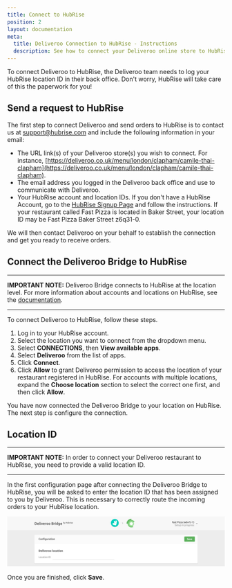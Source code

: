 ```yaml
---
title: Connect to HubRise
position: 2
layout: documentation
meta:
  title: Deliveroo Connection to HubRise - Instructions
  description: See how to connect your Deliveroo online store to HubRise. Connection is simple. Send the link of your Deliveroo page to HubRise and follow a few steps to connect.
---
```


To connect Deliveroo to HubRise, the Deliveroo team needs to log your HubRise location ID in their back office.
Don't worry, HubRise will take care of this the paperwork for you!

## Send a request to HubRise

The first step to connect Deliveroo and send orders to HubRise is to contact us at [support@hubrise.com](mailto:support@hubrise.com) and include the following information in your email:

- The URL link(s) of your Deliveroo store(s) you wish to connect. For instance, [https://deliveroo.co.uk/menu/london/clapham/camile-thai-clapham](https://deliveroo.co.uk/menu/london/clapham/camile-thai-clapham).
- The email address you logged in the Deliveroo back office and use to communicate with Deliveroo.
- Your HubRise account and location IDs. If you don't have a HubRise Account, go to the [HubRise Signup Page](https://manager.hubrise.com/signup) and follow the instructions. If your restaurant called Fast Pizza is located in Baker Street, your location ID may be Fast Pizza Baker Street z6q31-0.

We will then contact Deliveroo on your behalf to establish the connection and get you ready to receive orders.

## Connect the Deliveroo Bridge to HubRise

---

**IMPORTANT NOTE:** Deliveroo Bridge connects to HubRise at the location level. For more information about accounts and locations on HubRise, see the [documentation](https://www.hubrise.com/docs/getting-started/#accounts-and-locations).

---

To connect Deliveroo to HubRise, follow these steps.

1. Log in to your HubRise account.
1. Select the location you want to connect from the dropdown menu.
1. Select **CONNECTIONS**, then **View available apps**.
1. Select **Deliveroo** from the list of apps.
1. Click **Connect**.
1. Click **Allow** to grant Deliveroo permission to access the location of your restaurant registered in HubRise. For accounts with multiple locations, expand the **Choose location** section to select the correct one first, and then click **Allow**.

You have now connected the Deliveroo Bridge to your location on HubRise.
The next step is configure the connection.

## Location ID

---

**IMPORTANT NOTE:** In order to connect your Deliveroo restaurant to HubRise, you need to provide a valid location ID.

---

In the first configuration page after connecting the Deliveroo Bridge to HubRise, you will be asked to enter the location ID that has been assigned to you by Deliveroo.
This is necessary to correctly route the incoming orders to your HubRise location.

![Deliveroo location ID](../images/001-en-location-id.png)

Once you are finished, click **Save**.

[comment]: # (How can a restaurant get a location ID? 
Do they need to ask Deliveroo for it? If so, who should they contact? 
Or can they find it in the Deliveroo back office, how?)
